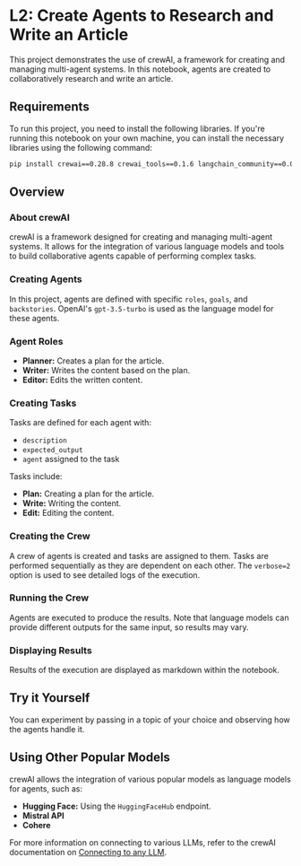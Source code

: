 # L2: Create Agents to Research and Write an Article

This project demonstrates the use of crewAI, a framework for creating and managing multi-agent systems. In this notebook, agents are created to collaboratively research and write an article.

## Requirements

To run this project, you need to install the following libraries. If you're running this notebook on your own machine, you can install the necessary libraries using the following command:

```sh
pip install crewai==0.28.8 crewai_tools==0.1.6 langchain_community==0.0.29
```

## Overview

### About crewAI

crewAI is a framework designed for creating and managing multi-agent systems. It allows for the integration of various language models and tools to build collaborative agents capable of performing complex tasks.

### Creating Agents

In this project, agents are defined with specific `roles`, `goals`, and `backstories`. OpenAI's `gpt-3.5-turbo` is used as the language model for these agents. 

### Agent Roles
- **Planner:** Creates a plan for the article.
- **Writer:** Writes the content based on the plan.
- **Editor:** Edits the written content.

### Creating Tasks

Tasks are defined for each agent with:
- `description`
- `expected_output`
- `agent` assigned to the task

Tasks include:
- **Plan:** Creating a plan for the article.
- **Write:** Writing the content.
- **Edit:** Editing the content.

### Creating the Crew

A crew of agents is created and tasks are assigned to them. Tasks are performed sequentially as they are dependent on each other. The `verbose=2` option is used to see detailed logs of the execution.

### Running the Crew

Agents are executed to produce the results. Note that language models can provide different outputs for the same input, so results may vary.

### Displaying Results

Results of the execution are displayed as markdown within the notebook.

## Try it Yourself

You can experiment by passing in a topic of your choice and observing how the agents handle it.

## Using Other Popular Models

crewAI allows the integration of various popular models as language models for agents, such as:
- **Hugging Face:** Using the `HuggingFaceHub` endpoint.
- **Mistral API**
- **Cohere**

For more information on connecting to various LLMs, refer to the crewAI documentation on [Connecting to any LLM](https://docs.crewai.com/how-to/LLM-Connections/).


